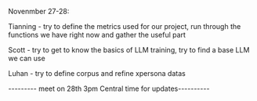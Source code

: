Novenmber 27-28:  

  Tianning - try to define the metrics used for our project, run through the functions we have right now and gather the useful part  
  
  Scott - try to get to know the basics of LLM training, try to find a base LLM we can use  
  
  Luhan - try to define corpus and refine xpersona datas  
  
--------- meet on 28th 3pm Central time for updates----------  


